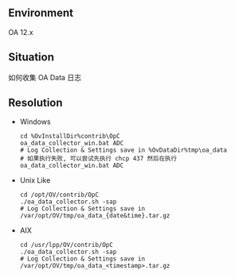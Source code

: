 ## Environment
OA 12.x

## Situation
如何收集 OA Data 日志

## Resolution
- Windows
    ```shell
    cd %OvInstallDir%contrib\OpC
    oa_data_collector_win.bat ADC
    # Log Collection & Settings save in %OvDataDir%tmp\oa_data
    # 如果执行失败, 可以尝试先执行 chcp 437 然后在执行 oa_data_collector_win.bat ADC
    ```

- Unix Like
    ```shell
    cd /opt/OV/contrib/OpC
    ./oa_data_collector.sh -sap
    # Log Collection & Settings save in /var/opt/OV/tmp/oa_data_{date&time}.tar.gz
    ```
- AIX
    ```shell
    cd /usr/lpp/OV/contrib/OpC
    ./oa_data_collector.sh -sap
    # Log Collection & Settings save in /var/opt/OV/tmp/oa_data_<timestamp>.tar.gz
    ```